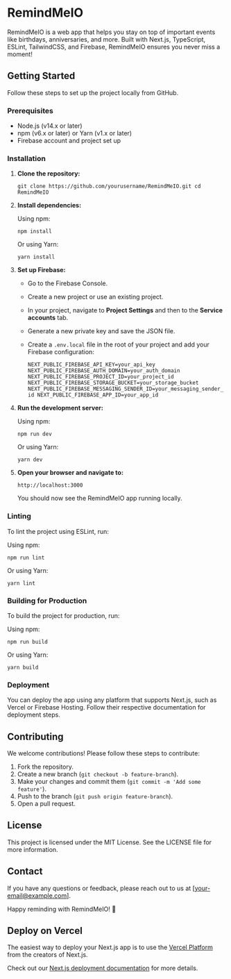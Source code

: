 RemindMeIO
==========

RemindMeIO is a web app that helps you stay on top of important events like birthdays, anniversaries, and more. Built with Next.js, TypeScript, ESLint, TailwindCSS, and Firebase, RemindMeIO ensures you never miss a moment!

Getting Started
---------------

Follow these steps to set up the project locally from GitHub.

### Prerequisites

-   Node.js (v14.x or later)
-   npm (v6.x or later) or Yarn (v1.x or later)
-   Firebase account and project set up

### Installation

1.  **Clone the repository:**

    `git clone https://github.com/yourusername/RemindMeIO.git
    cd RemindMeIO`

2.  **Install dependencies:**

    Using npm:

    `npm install`

    Or using Yarn:

    `yarn install`

3.  **Set up Firebase:**

    -   Go to the Firebase Console.

    -   Create a new project or use an existing project.

    -   In your project, navigate to **Project Settings** and then to the **Service accounts** tab.

    -   Generate a new private key and save the JSON file.

    -   Create a `.env.local` file in the root of your project and add your Firebase configuration:

        `NEXT_PUBLIC_FIREBASE_API_KEY=your_api_key
        NEXT_PUBLIC_FIREBASE_AUTH_DOMAIN=your_auth_domain
        NEXT_PUBLIC_FIREBASE_PROJECT_ID=your_project_id
        NEXT_PUBLIC_FIREBASE_STORAGE_BUCKET=your_storage_bucket
        NEXT_PUBLIC_FIREBASE_MESSAGING_SENDER_ID=your_messaging_sender_id
        NEXT_PUBLIC_FIREBASE_APP_ID=your_app_id`

4.  **Run the development server:**

    Using npm:

    `npm run dev`

    Or using Yarn:

    `yarn dev`

5.  **Open your browser and navigate to:**

    `http://localhost:3000`

    You should now see the RemindMeIO app running locally.

### Linting

To lint the project using ESLint, run:

Using npm:

`npm run lint`

Or using Yarn:

`yarn lint`

### Building for Production

To build the project for production, run:

Using npm:

`npm run build`

Or using Yarn:

`yarn build`

### Deployment

You can deploy the app using any platform that supports Next.js, such as Vercel or Firebase Hosting. Follow their respective documentation for deployment steps.

Contributing
------------

We welcome contributions! Please follow these steps to contribute:

1.  Fork the repository.
2.  Create a new branch (`git checkout -b feature-branch`).
3.  Make your changes and commit them (`git commit -m 'Add some feature'`).
4.  Push to the branch (`git push origin feature-branch`).
5.  Open a pull request.

License
-------

This project is licensed under the MIT License. See the LICENSE file for more information.

Contact
-------

If you have any questions or feedback, please reach out to us at [your-email@example.com].

Happy reminding with RemindMeIO! 🎉

## Deploy on Vercel

The easiest way to deploy your Next.js app is to use the [Vercel Platform](https://vercel.com/new?utm_medium=default-template&filter=next.js&utm_source=create-next-app&utm_campaign=create-next-app-readme) from the creators of Next.js.

Check out our [Next.js deployment documentation](https://nextjs.org/docs/deployment) for more details.

